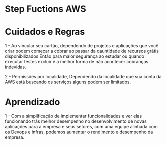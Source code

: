 Step Fuctions AWS
=====================


Cuidados e Regras
=====================

1 - Ao vincular seu cartão, dependendo de projetos e aplicações que você criar podem começar a cobrar ao passar da qauntidade de recursos grátis disponibilizados
Então para maior segurança ao estudar ou quando executar testes excluir é a melhor forma de não acontecer cobranças indevidas.<br>

2 - Permissões por localidade, Dependendo da localidade que sua conta da AWS está buscando os serviços alguns podem ser limitados.

Aprendizado 
=====================

1 - Com a simplificação de implementar funcionalidades e ver elas funcionando trás melhor desempenho no desenvolvimento de novas aplicações para a empresa e seus setores, 
com uma equipe alinhada com os Devops e infras, podemos aumentar o rendimento e desempenho da empresa.




